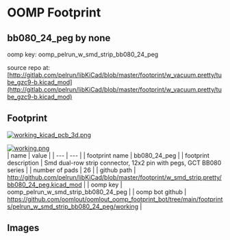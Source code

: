 # OOMP Footprint  
## bb080_24_peg  by none  
  
oomp key: oomp_pelrun_w_smd_strip_bb080_24_peg  
  
source repo at: [http://gitlab.com/pelrun/libKiCad/blob/master/footprint/w_vacuum.pretty/tube_gzc9-b.kicad_mod](http://gitlab.com/pelrun/libKiCad/blob/master/footprint/w_vacuum.pretty/tube_gzc9-b.kicad_mod)  
## Footprint  
  
[![working_kicad_pcb_3d.png](working_kicad_pcb_3d_600.png)](working_kicad_pcb_3d.png)  
  
[![working.png](working_600.png)](working.png)  
| name | value | 
| --- | --- | 
| footprint name | bb080_24_peg | 
| footprint description | Smd dual-row strip connector, 12x2 pin with pegs, GCT BB080 series | 
| number of pads | 26 | 
| github path | http://github.com/pelrun/libKiCad/blob/master/footprint/w_smd_strip.pretty/bb080_24_peg.kicad_mod | 
| oomp key | oomp_pelrun_w_smd_strip_bb080_24_peg | 
| oomp bot github | https://github.com/oomlout/oomlout_oomp_footprint_bot/tree/main/footprints/pelrun_w_smd_strip_bb080_24_peg/working | 
## Images  

